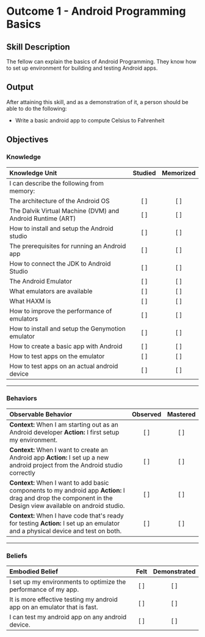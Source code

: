 # Outcome 1 - Android Programming Basics

## Skill Description
The fellow can explain the basics of Android Programming. They know how to set up environment for building and testing Android apps.

## Output
After attaining this skill, and as a demonstration of it, a person should be able to do the following:
- Write a basic android app to compute Celsius to Fahrenheit

## Objectives

### Knowledge

| Knowledge Unit   |      Studied      | Memorized |
|:-------------|:------------------:|:--------:|
| I can describe the following from memory: | | |
| The architecture of the Android OS | [ ] | [ ] |
| The Dalvik Virtual Machine (DVM) and Android Runtime (ART) | [ ] | [ ] |
| How to install and setup the Android studio | [ ] | [ ] |
| The prerequisites for running an Android app | [ ] | [ ] |
| How to connect the JDK to Android Studio | [ ] | [ ] |
| The Android Emulator | [ ] | [ ] |
| What emulators are available | [ ] | [ ] | 
| What HAXM is | [ ] | [ ] | 
| How to improve the performance of emulators | [ ] | [ ] |
| How to install and setup the Genymotion emulator | [ ] | [ ] |
| How to create a basic app with Android | [ ] | [ ] |
| How to test apps on the emulator | [ ] | [ ] |
| How to test apps on an actual android device | [ ] | [ ] |

-------

### Behaviors

| Observable Behavior   |      Observed      | Mastered |
|:-------------|:------------------:|:--------:|
| **Context:** When I am starting out as an Android developer **Action:** I first setup my environment. | [ ] | [ ]  |
| **Context:** When I want to create an Android app **Action:** I set up a new android project from the Android studio correctly | [ ] | [ ]  |
| **Context:** When I want to add basic components to my android app **Action:**  I drag and drop the component in the Design view available on android studio. |   [ ]   |   [ ] |
| **Context:** When I have code that's ready for testing **Action:**  I set up an emulator and a physical device and test on both. |   [ ]   |   [ ] |

-------

### Beliefs

| Embodied Belief   |      Felt      | Demonstrated |
|:-------------|:------------------:|:--------:|
| I set up my environments to optimize the performance of my app. | [ ] | [ ]  |
| It is more effective testing my android app on an emulator that is fast. |   [ ]   |   [ ] |
| I can test my android app on any android device.|   [ ]   |   [ ] |
